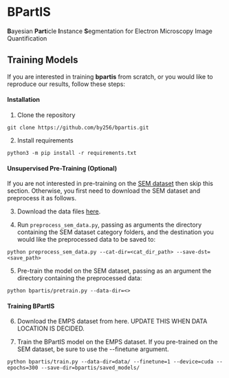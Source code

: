 # BPartIS
**B**ayesian **Part**icle **I**nstance **S**egmentation for Electron Microscopy Image Quantification

## Training Models

If you are interested in training **bpartis** from scratch, or you would like to reproduce our results, follow these steps:

#### Installation

1. Clone the repository
```console
git clone https://github.com/by256/bpartis.git
```

2. Install requirements
```console
python3 -m pip install -r requirements.txt
```

#### Unsupervised Pre-Training (Optional)

If you are not interested in pre-training on the [SEM dataset](https://www.nature.com/articles/sdata2018172) then skip this section. Otherwise, you first need to download the SEM dataset and preprocess it as follows.

3. Download the data files [here](https://b2share.eudat.eu/records/b9abc4a997f8452aa6de4f4b7335e582).

4. Run `preprocess_sem_data.py`, passing as arguments the directory containing the SEM dataset category folders, and the destination you would like the preprocessed data to be saved to:

```console
python preprocess_sem_data.py --cat-dir=<cat_dir_path> --save-dst=<save_path>
```

5. Pre-train the model on the SEM dataset, passing as an argument the directory containing the preprocessed data:

```console
python bpartis/pretrain.py --data-dir=<>
```

#### Training BPartIS

6. Download the EMPS dataset from here. UPDATE THIS WHEN DATA LOCATION IS DECIDED.

7. Train the BPartIS model on the EMPS dataset. If you pre-trained on the SEM dataset, be sure to use the --finetune argument.

```console
python bpartis/train.py --data-dir=data/ --finetune=1 --device=cuda --epochs=300 --save-dir=bpartis/saved_models/
```
